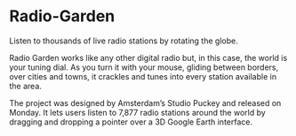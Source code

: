 # Radio-Garden
Listen to thousands of live radio stations by rotating the globe.

Radio Garden works like any other digital radio but, in this case, the world is your tuning dial. As you turn it with your mouse, gliding between borders, over cities and towns, it crackles and tunes into every station available in the area.

The project was designed by Amsterdam’s Studio Puckey and released on Monday. It lets users listen to 7,877 radio stations around the world by dragging and dropping a pointer over a 3D Google Earth interface.
